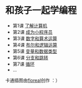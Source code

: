 # 和孩子一起学编程

* 第1课 [了解计算机](draft/c01_intro.md)
* 第2课 [成为小程序员](draft/c02_hw.md)
* 第3课 [数字和算术运算](draft/c03_arith.md)
* 第4课 [布尔和逻辑运算](draft/c04_logic.md)
* 第5课 [变量和数据类型](draft/c05_var.md)
* 第6课 [分支和跳转](draft/c06_br.md)
* 第7课 [循环](draft/c07_loop.md)
* ...



卡通插图由[floreal](https://github.com/floreal1983)创作 ：）

